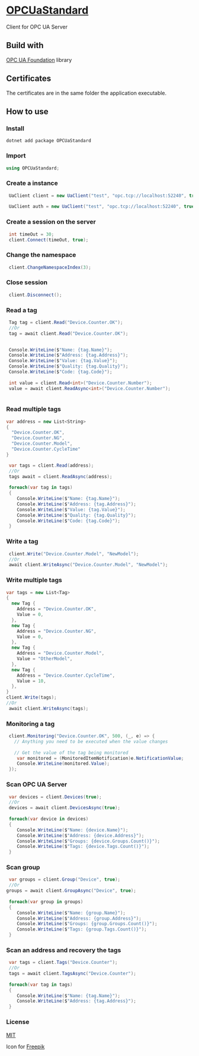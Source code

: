 # [OPCUaStandard](https://github.com/joc-luis/OPCUaStandard)
Client for OPC UA Server

## Build with
[OPC UA Foundation](https://github.com/OPCFoundation/UA-.NETStandard) library

## Certificates
The certificates are in the same folder the application executable.

## How to use
### Install
```
dotnet add package OPCUaStandard
```
### Import

```cs
using OPCUaStandard;
```



### Create a instance

```cs
 UaClient client = new UaClient("test", "opc.tcp://localhost:52240", true, true);
 
 UaClient auth = new UaClient("test", "opc.tcp://localhost:52240", true, true, "admin", "password");
```
### Create a session on the server

```cs
 int timeOut = 30;
 client.Connect(timeOut, true);
```

### Change the namespace

```cs
 client.ChangeNamespaceIndex(3);
```

### Close session

```cs
 client.Disconnect();
```


### Read a tag

```cs
 Tag tag = client.Read("Device.Counter.OK");
 //Or
 tag = await client.Read("Device.Counter.OK");

 
 Console.WriteLine($"Name: {tag.Name}");
 Console.WriteLine($"Address: {tag.Address}");
 Console.WriteLine($"Value: {tag.Value}");
 Console.WriteLine($"Quality: {tag.Quality}");
 Console.WriteLine($"Code: {tag.Code}");
 
 int value = client.Read<int>("Device.Counter.Number");
 value = await client.ReadAsync<int>("Device.Counter.Number");
 
```

### Read multiple tags

```cs
var address = new List<String>
{
  "Device.Counter.OK",
  "Device.Counter.NG",
  "Device.Counter.Model",
  "Device.Counter.CycleTime"
}

 var tags = client.Read(address);
 //Or
 tags await = client.ReadAsync(address);
 
 foreach(var tag in tags)
 {
    Console.WriteLine($"Name: {tag.Name}");
    Console.WriteLine($"Address: {tag.Address}");
    Console.WriteLine($"Value: {tag.Value}");
    Console.WriteLine($"Quality: {tag.Quality}");
    Console.WriteLine($"Code: {tag.Code}");
 }
```

### Write a tag

```cs
 client.Write("Device.Counter.Model", "NewModel");
 //Or
 await client.WriteAsync("Device.Counter.Model", "NewModel");
```


### Write multiple tags

```cs
var tags = new List<Tag>
{
  new Tag {
    Address = "Device.Counter.OK",
    Value = 0,
  },
  new Tag {
    Address = "Device.Counter.NG",
    Value = 0,
  },
  new Tag {
    Address = "Device.Counter.Model",
    Value = "OtherModel",
  },
  new Tag {
    Address = "Device.Counter.CycleTime",
    Value = 10,
  },
}
client.Write(tags);
//Or
 await client.WriteAsync(tags);
```

### Monitoring a tag

```cs
 client.Monitoring("Device.Counter.OK", 500, (_, e) => {
   // Anything you need to be executed when the value changes
 
   // Get the value of the tag being monitored
    var monitored = (MonitoredItemNotification)e.NotificationValue;
    Console.WriteLine(monitored.Value);
 });
```

### Scan OPC UA Server

```cs
 var devices = client.Devices(true);
 //Or
 devices = await client.DevicesAsync(true);
 
 foreach(var device in devices)
 {
    Console.WriteLine($"Name: {device.Name}");
    Console.WriteLine($"Address: {device.Address}");
    Console.WriteLine($"Groups: {device.Groups.Count()}");
    Console.WriteLine($"Tags: {device.Tags.Count()}");
 }
```

### Scan group

```cs
 var groups = client.Group("Device", true);
 //Or
groups = await client.GroupAsync("Device", true); 
 
 foreach(var group in groups)
 {
    Console.WriteLine($"Name: {group.Name}");
    Console.WriteLine($"Address: {group.Address}");
    Console.WriteLine($"Groups: {group.Groups.Count()}");
    Console.WriteLine($"Tags: {group.Tags.Count()}");
 }
```

### Scan an address and recovery the tags

```cs
 var tags = client.Tags("Device.Counter");
 //Or
 tags = await client.TagsAsync("Device.Counter");
 
 foreach(var tag in tags)
 {
    Console.WriteLine($"Name: {tag.Name}");
    Console.WriteLine($"Address: {tag.Address}");
 }
```

### License

[MIT](./LICENSE.md)

Icon for [Freepik](https://www.flaticon.com/authors/freepik)
